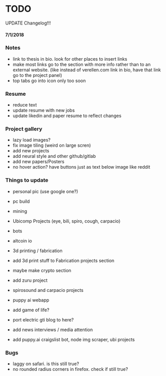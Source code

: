 # TODO

UPDATE Changelog!!!

#### 7/1/2018
### Notes
* link to thesis in bio. look for other places to insert links
* make most links go to the section with more info rather than to an external website. (like instead of verellen.com link in bio, have that link go to the project panel)
* top tabs go into icon only too soon


### Resume
* reduce text
* update resume with new jobs
* update likedin and paper resume to reflect changes

### Project gallery 
* lazy load images?
* fix image tiling (weird on large scren)
* add new projects
* add neural style and other github/gitlab
* add new papers/Posters
* no hover action? have buttons just as text below image like reddit

### Things to update
* personal pic (use google one?)
* pc build
* mining
* Ubicomp Projects (eye, bili, spiro, cough, carpacio)
* bots
* altcoin io
* 3d printing / fabrication
* add 3d print stuff to Fabrication projects section
* maybe make crypto section
* add zuru project
* spirosound and carpacio projects
* puppy ai webapp

* add game of life?
* port electric gti blog to here?
* add news interviews / media attention
* add puppy.ai craigslist bot, node img scraper, ubi projects


### Bugs
* laggy on safari. is this still true?
* no rounded radius corners in firefox. check if still true?

